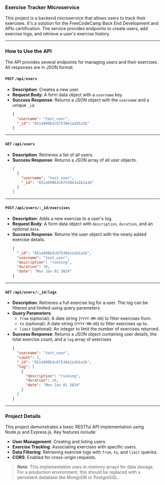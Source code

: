 ### Exercise Tracker Microservice

This project is a backend microservice that allows users to track their exercises. It's a solution for the FreeCodeCamp Back End Development and APIs certification. The service provides endpoints to create users, add exercise logs, and retrieve a user's exercise history.

-----

### How to Use the API

The API provides several endpoints for managing users and their exercises. All responses are in JSON format.

#### `POST` `/api/users`

  - **Description**: Creates a new user.
  - **Request Body**: A form data object with a `username` key.
  - **Success Response**: Returns a JSON object with the `username` and a unique `_id`.
    ```json
    {
      "username": "test_user",
      "_id": "651a998b3c67530e1a1b1a1b"
    }
    ```

-----

#### `GET` `/api/users`

  - **Description**: Retrieves a list of all users.
  - **Success Response**: Returns a JSON array of all user objects.
    ```json
    [
      {
        "username": "test_user",
        "_id": "651a998b3c67530e1a1b1a1b"
      }
    ]
    ```

-----

#### `POST` `/api/users/:_id/exercises`

  - **Description**: Adds a new exercise to a user's log.
  - **Request Body**: A form data object with `description`, `duration`, and an optional `date`.
  - **Success Response**: Returns the user object with the newly added exercise details.
    ```json
    {
      "_id": "651a998b3c67530e1a1b1a1b",
      "username": "test_user",
      "description": "running",
      "duration": 30,
      "date": "Mon Jan 01 2024"
    }
    ```

-----

#### `GET` `/api/users/:_id/logs`

  - **Description**: Retrieves a full exercise log for a user. The log can be filtered and limited using query parameters.
  - **Query Parameters**:
      - `from` (optional): A date string (`YYYY-MM-DD`) to filter exercises from.
      - `to` (optional): A date string (`YYYY-MM-DD`) to filter exercises up to.
      - `limit` (optional): An integer to limit the number of exercises returned.
  - **Success Response**: Returns a JSON object containing user details, the total exercise count, and a `log` array of exercises.
    ```json
    {
      "username": "test_user",
      "count": 1,
      "_id": "651a998b3c67530e1a1b1a1b",
      "log": [
        {
          "description": "running",
          "duration": 30,
          "date": "Mon Jan 01 2024"
        }
      ]
    }
    ```

-----

### Project Details

This project demonstrates a basic RESTful API implementation using Node.js and Express.js. Key features include:

  - **User Management**: Creating and listing users.
  - **Exercise Tracking**: Associating exercises with specific users.
  - **Data Filtering**: Retrieving exercise logs with `from`, `to`, and `limit` queries.
  - **CORS**: Enabled for cross-origin requests.

> **Note**: This implementation uses in-memory arrays for data storage. For a production environment, this should be replaced with a persistent database like MongoDB or PostgreSQL.